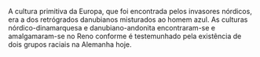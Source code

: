 ﻿A cultura primitiva da Europa, que foi  encontrada pelos invasores nórdicos, era a dos retrógrados danubianos misturados ao homem azul. As culturas nórdico-dinamarquesa e danubiano-andonita encontraram-se e amalgamaram-se no Reno conforme é testemunhado pela existência de dois grupos raciais na Alemanha hoje.